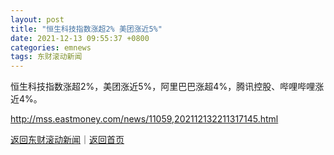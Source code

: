 ```yaml
---
layout: post
title: "恒生科技指数涨超2% 美团涨近5%"
date: 2021-12-13 09:55:37 +0800
categories: emnews
tags: 东财滚动新闻
---
```


恒生科技指数涨超2%，美团涨近5%，阿里巴巴涨超4%，腾讯控股、哔哩哔哩涨近4%。

<http://mss.eastmoney.com/news/11059,202112132211317145.html>

[返回东财滚动新闻](//finews.withounder.com/emnews/)｜[返回首页](//finews.withounder.com/)